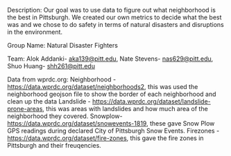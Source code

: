 Description: Our goal was to use data to figure out what neighborhood is the best in Pittsburgh. We created our own metrics to decide what the best was and we chose to do safety in terms of natural disasters and disruptions in the environment.

Group Name: Natural Disaster Fighters

Team: Alok Addanki- aka139@pitt.edu, Nate Stevens- nas629@pitt.edu, Shuo Huang- shh261@pitt.edu


Data from wprdc.org:
Neighborhood - https://data.wprdc.org/dataset/neighborhoods2, this was used the neighborhood geojson file to show the border of each neighborhood and clean up the data 
Landslide - https://data.wprdc.org/dataset/landslide-prone-areas, this was areas with landslides and how much area of the neighborhood they covered. 
Snowplow- https://data.wprdc.org/dataset/snowevents-1819, these gave Snow Plow GPS readings during declared City of Pittsburgh Snow Events. 
Firezones -https://data.wprdc.org/dataset/fire-zones, this gave the fire zones in Pittsburgh and their freuqencies. 

